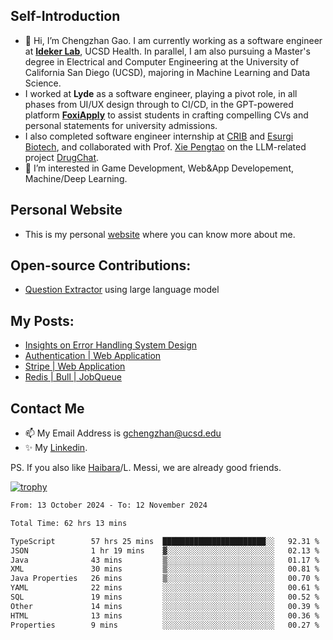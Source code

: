 ## Self-Introduction
- 👋 Hi, I’m Chengzhan Gao. I am currently working as a software engineer at **[Ideker Lab](https://idekerlab.ucsd.edu/)**, UCSD Health. In parallel, I am also pursuing a Master's degree in Electrical and Computer Engineering at the University of California San Diego (UCSD), majoring in Machine Learning and Data Science.
- I worked at **Lyde** as a software engineer, playing a pivot role, in all phases from UI/UX design through to CI/CD, in the GPT-powered platform **[FoxiApply](https://lyde.io)** to assist students in crafting compelling CVs and personal statements for university admissions.
- I also completed software engineer internship at [CRIB](https://apps.apple.com/us/app/crib-for-roommates/id6468918103?platform=iphone) and [Esurgi Biotech](https://myesurgi.com/), and collaborated with Prof. [Xie Pengtao](https://pengtaoxie.github.io/) on the LLM-related project [DrugChat](https://github.com/UCSD-AI4H/drugchat).
- 👀 I’m interested in Game Development, Web&App Developement, Machine/Deep Learning.

## Personal Website
-  This is my personal [website](https://gaochengzhan.netlify.app/) where you can know more about me.

## Open-source Contributions:
- [Question Extractor](https://github.com/nestordemeure/question_extractor) using large language model

## My Posts:
- [Insights on Error Handling System Design](https://gaochengzhan.netlify.app/post/error-handling/)
- [Authentication | Web Application](https://gaochengzhan.netlify.app/post/authentication/)
- [Stripe | Web Application](https://gaochengzhan.netlify.app/post/stripe/)
- [Redis | Bull | JobQueue](https://gaochengzhan.netlify.app/post/job-queue/)

## Contact Me
- 📫 My Email Address is gchengzhan@ucsd.edu
- ✨ My [Linkedin](https://www.linkedin.com/in/chengzhan-christoffel-gao/).

PS. If you also like [Haibara](https://www.detectiveconanworld.com/wiki/Ai_Haibara)/L. Messi, we are already good friends.

[![trophy](https://github-profile-trophy.vercel.app/?username=gaochengzhan&theme=flat&row=1&margin-w=12)](https://github.com/ryo-ma/github-profile-trophy)

<!--START_SECTION:waka-->

```txt
From: 13 October 2024 - To: 12 November 2024

Total Time: 62 hrs 13 mins

TypeScript        57 hrs 25 mins  ███████████████████████░░   92.31 %
JSON              1 hr 19 mins    ▓░░░░░░░░░░░░░░░░░░░░░░░░   02.13 %
Java              43 mins         ▒░░░░░░░░░░░░░░░░░░░░░░░░   01.17 %
XML               30 mins         ▒░░░░░░░░░░░░░░░░░░░░░░░░   00.81 %
Java Properties   26 mins         ▒░░░░░░░░░░░░░░░░░░░░░░░░   00.70 %
YAML              22 mins         ░░░░░░░░░░░░░░░░░░░░░░░░░   00.61 %
SQL               19 mins         ░░░░░░░░░░░░░░░░░░░░░░░░░   00.52 %
Other             14 mins         ░░░░░░░░░░░░░░░░░░░░░░░░░   00.39 %
HTML              13 mins         ░░░░░░░░░░░░░░░░░░░░░░░░░   00.36 %
Properties        9 mins          ░░░░░░░░░░░░░░░░░░░░░░░░░   00.27 %
```

<!--END_SECTION:waka-->

<!---
gaochengzhan/gaochengzhan is a ✨ special ✨ repository because its `README.md` (this file) appears on your GitHub profile.
You can click the Preview link to take a look at your changes.
--->
